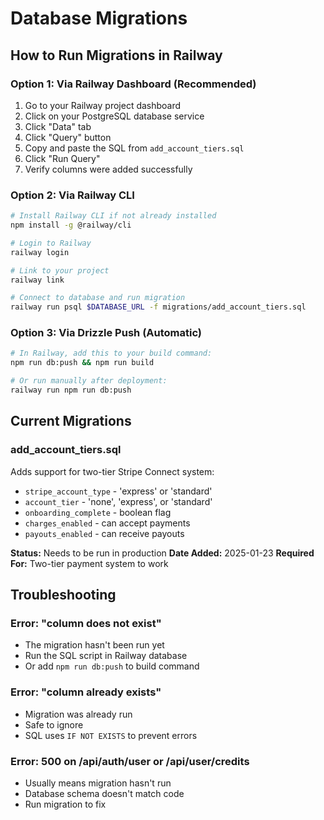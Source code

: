 # Database Migrations

## How to Run Migrations in Railway

### Option 1: Via Railway Dashboard (Recommended)

1. Go to your Railway project dashboard
2. Click on your PostgreSQL database service
3. Click "Data" tab
4. Click "Query" button
5. Copy and paste the SQL from `add_account_tiers.sql`
6. Click "Run Query"
7. Verify columns were added successfully

### Option 2: Via Railway CLI

```bash
# Install Railway CLI if not already installed
npm install -g @railway/cli

# Login to Railway
railway login

# Link to your project
railway link

# Connect to database and run migration
railway run psql $DATABASE_URL -f migrations/add_account_tiers.sql
```

### Option 3: Via Drizzle Push (Automatic)

```bash
# In Railway, add this to your build command:
npm run db:push && npm run build

# Or run manually after deployment:
railway run npm run db:push
```

## Current Migrations

### add_account_tiers.sql
Adds support for two-tier Stripe Connect system:
- `stripe_account_type` - 'express' or 'standard'
- `account_tier` - 'none', 'express', or 'standard'
- `onboarding_complete` - boolean flag
- `charges_enabled` - can accept payments
- `payouts_enabled` - can receive payouts

**Status:** Needs to be run in production
**Date Added:** 2025-01-23
**Required For:** Two-tier payment system to work

## Troubleshooting

### Error: "column does not exist"
- The migration hasn't been run yet
- Run the SQL script in Railway database
- Or add `npm run db:push` to build command

### Error: "column already exists"
- Migration was already run
- Safe to ignore
- SQL uses `IF NOT EXISTS` to prevent errors

### Error: 500 on /api/auth/user or /api/user/credits
- Usually means migration hasn't run
- Database schema doesn't match code
- Run migration to fix

